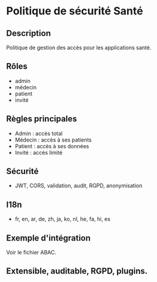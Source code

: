 # Politique de sécurité Santé

## Description
Politique de gestion des accès pour les applications santé.

## Rôles
- admin
- médecin
- patient
- invité

## Règles principales
- Admin : accès total
- Médecin : accès à ses patients
- Patient : accès à ses données
- Invité : accès limité

## Sécurité
- JWT, CORS, validation, audit, RGPD, anonymisation

## I18n
- fr, en, ar, de, zh, ja, ko, nl, he, fa, hi, es

## Exemple d'intégration
Voir le fichier ABAC.

## Extensible, auditable, RGPD, plugins.
